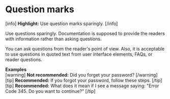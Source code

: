 # Question marks

[info] **Highlight:** Use question marks sparingly. [/info]  

Use questions sparingly. Documentation is supposed to provide the readers with information rather than asking questions.

You can ask questions from the reader's point of view. Also, it is acceptable to use questions in quoted text from user interface elements, FAQs, or reader questions.

**Examples**  
[warning] **Not recommended:** Did you forget your password? [/warning]  
[tip] **Recommended:** If you forgot your password, follow these steps. [/tip]  
[tip] **Recommended:** What does it mean if I see a message saying: "Error Code 345. Do you want to continue?" [/tip]  
